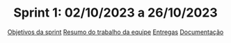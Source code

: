 <span id="topo">

<h1 align="center">Sprint 1: 02/10/2023 a 26/10/2023</h1>

<p align="center">
    <a href="#objetivos">Objetivos da sprint</a> 
    <a href="#Resumo do trabalho da equipe">Resumo do trabalho da equipe</a> 
    <a href="#entregas">Entregas</a> 
    <a href="#documentação">Documentação</a>
</p>